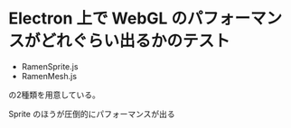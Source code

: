 # Electron 上で WebGL のパフォーマンスがどれぐらい出るかのテスト

* RamenSprite.js
* RamenMesh.js

の2種類を用意している。

Sprite のほうが圧倒的にパフォーマンスが出る
